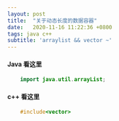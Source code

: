 ```yaml
---
layout: post
title:  "关于动态长度的数据容器"
date:   2020-11-16 11:22:36 +0800
tags: java c++
subtitle: 'arraylist && vector ~'
---
```


#### Java 看这里

```JAVA
    import java.util.arrayList;

```

#### c++ 看这里

```C++
    #include<vector>
```
